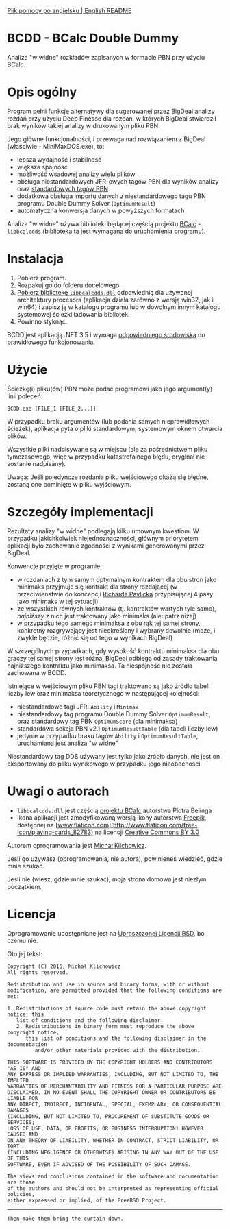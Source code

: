 [Plik pomocy po angielsku | English README](/doc/README.md)

BCDD - BCalc Double Dummy
=========================

Analiza "w widne" rozkładów zapisanych w formacie PBN przy użyciu BCalc.

Opis ogólny
===========

Program pełni funkcję alternatywy dla sugerowanej przez BigDeal analizy rozdań przy użyciu Deep Finesse dla rozdań, w których BigDeal stwierdził brak wyników takiej analizy w drukowanym pliku PBN.

Jego główne funkcjonalności, i przewaga nad rozwiązaniem z BigDeal (właściwie - MiniMaxDOS.exe), to:

 * lepsza wydajność i stabilność
 * większa spójność
 * możliwość wsadowej analizy wielu plików
 * obsługa niestandardowych JFR-owych tagów PBN dla wyników analizy oraz [standardowych tagów PBN](http://www.tistis.nl/pbn/pbn_v21.txt)
 * dodatkowa obsługa importu danych z niestandardowego tagu PBN programu Double Dummy Solver (`OptimumResult`)
 * automatyczna konwersja danych w powyższych formatach

Analiza "w widne" używa biblioteki będącej częścią projektu [BCalc](http://bcalc.w8.pl) - `libbcalcdds` (biblioteka ta jest wymagana do uruchomienia programu).

Instalacja
==========

 1. Pobierz program.
 2. Rozpakuj go do folderu docelowego.
 3. [Pobierz bibliotekę `libbcalcdds.dll`](http://bcalc.w8.pl/download/API_C/) odpowiednią dla używanej architektury procesora (aplikacja działa zarówno z wersją win32, jak i win64) i zapisz ją w katalogu programu lub w dowolnym innym katalogu systemowej ścieżki ładowania bibliotek.
 4. Powinno styknąć.

BCDD jest aplikacją .NET 3.5 i wymaga [odpowiedniego środowiska](https://www.microsoft.com/download/details.aspx?id=21) do prawidłowego funkcjonowania.

Użycie
======

Ścieżkę(i) pliku(ów) PBN może podać programowi jako jego argument(y) linii poleceń:

    BCDD.exe [FILE_1 [FILE_2...]]

W przypadku braku argumentów (lub podania samych nieprawidłowych ścieżek), aplikacja pyta o pliki standardowym, systemowym oknem otwarcia plików.

Wszystkie pliki nadpisywane są w miejscu (ale za pośrednictwem pliku tymczasowego, więc w przypadku katastrofalnego błędu, oryginał nie zostanie nadpisany).

Uwaga: Jeśli pojedyncze rozdania pliku wejściowego okażą się błędne, zostaną one pominięte w pliku wyjściowym.

Szczegóły implementacji
=======================

Rezultaty analizy "w widne" podlegają kilku umownym kwestiom. W przypadku jakichkolwiek niejednoznaczności, głównym priorytetem aplikacji było zachowanie zgodności z wynikami generowanymi przez BigDeal.

Konwencje przyjęte w programie:

 * w rozdaniach z tym samym optymalnym kontraktem dla obu stron jako minimaks przyjmuje się kontrakt dla strony rozdającej (w przeciwieństwie do koncepcji [Richarda Pavlicka](http://www.rpbridge.net/7a23.htm) przypisującej 4 pasy jako minimaks w tej sytuacji)
 * ze wszystkich równych kontraktów (tj. kontraktów wartych tyle samo), *najniższy* z nich jest traktowany jako minimaks (ale: patrz niżej)
 * w przypadku tego samego minimaksa z obu rąk tej samej strony, konkretny rozgrywający jest nieokreślony i wybrany dowolnie (może, i zwykle będzie, różnić się od tego w wynikach BigDeal)

W szczególnych przypadkach, gdy wysokość kontraktu minimaksa dla obu graczy tej samej strony jest różna, BigDeal odbiega od zasady traktowania najniższego kontraktu jako minimaksa. Ta niespójność nie została zachowana w BCDD.
 
Istniejące w wejściowym pliku PBN tagi traktowano są jako źródło tabeli liczby lew oraz minimaksa teoretycznego w następującej kolejności:

 * niestandardowe tagi JFR: `Ability` i `Minimax`
 * niestandardowy tag programu Double Dummy Solver `OptimumResult`, oraz standardowy tag PBN `OptimumScore` (dla minimaksa)
 * standardowa sekcja PBN v2.1 `OptimumResultTable` (dla tabeli liczby lew)
 * jedynie w przypadku braku tagów `Ability` i `OptimumResultTable`, uruchamiana jest analiza "w widne"

Niestandardowy tag DDS używany jest tylko jako źródło danych, nie jest on eksportowany do pliku wynikowego w przypadku jego nieobecności.

Uwagi o autorach
================

 * `libbcalcdds.dll` jest częścią [projektu BCalc](http://bcalc.w8.pl) autorstwa Piotra Belinga
 * ikona aplikacji jest zmodyfikowaną wersją ikony autorstwa [Freepik](http://www.freepik.com), dostępnej na [www.flaticon.com](http://www.flaticon.com/free-icon/playing-cards_82783) na licencji [Creative Commons BY 3.0](http://creativecommons.org/licenses/by/3.0/)

Autorem oprogramowania jest [Michał Klichowicz](https://emkael.info).

Jeśli go używasz (oprogramowania, nie autora), powinieneś wiedzieć, gdzie mnie szukać.

Jeśli nie (wiesz, gdzie mnie szukać), moja strona domowa jest niezłym początkiem.

Licencja
========

Oprogramowanie udostępniane jest na [Uproszczonej Licencji BSD](https://opensource.org/licenses/BSD-2-Clause), bo czemu nie.

Oto jej tekst:

```
Copyright (C) 2016, Michał Klichowicz
All rights reserved.

Redistribution and use in source and binary forms, with or without
modification, are permitted provided that the following conditions are met:

1. Redistributions of source code must retain the above copyright notice, this
   list of conditions and the following disclaimer.
   2. Redistributions in binary form must reproduce the above copyright notice,
      this list of conditions and the following disclaimer in the documentation
         and/or other materials provided with the distribution.

THIS SOFTWARE IS PROVIDED BY THE COPYRIGHT HOLDERS AND CONTRIBUTORS "AS IS" AND
ANY EXPRESS OR IMPLIED WARRANTIES, INCLUDING, BUT NOT LIMITED TO, THE IMPLIED
WARRANTIES OF MERCHANTABILITY AND FITNESS FOR A PARTICULAR PURPOSE ARE
DISCLAIMED. IN NO EVENT SHALL THE COPYRIGHT OWNER OR CONTRIBUTORS BE LIABLE FOR
ANY DIRECT, INDIRECT, INCIDENTAL, SPECIAL, EXEMPLARY, OR CONSEQUENTIAL DAMAGES
(INCLUDING, BUT NOT LIMITED TO, PROCUREMENT OF SUBSTITUTE GOODS OR SERVICES;
LOSS OF USE, DATA, OR PROFITS; OR BUSINESS INTERRUPTION) HOWEVER CAUSED AND
ON ANY THEORY OF LIABILITY, WHETHER IN CONTRACT, STRICT LIABILITY, OR TORT
(INCLUDING NEGLIGENCE OR OTHERWISE) ARISING IN ANY WAY OUT OF THE USE OF THIS
SOFTWARE, EVEN IF ADVISED OF THE POSSIBILITY OF SUCH DAMAGE.

The views and conclusions contained in the software and documentation are those
of the authors and should not be interpreted as representing official policies,
either expressed or implied, of the FreeBSD Project.
```

---

`Then make them bring the curtain down.`
